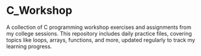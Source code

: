 # C_Workshop
A collection of C programming workshop exercises and assignments from my college sessions. This repository includes daily practice files, covering topics like loops, arrays, functions, and more, updated regularly to track my learning progress.
